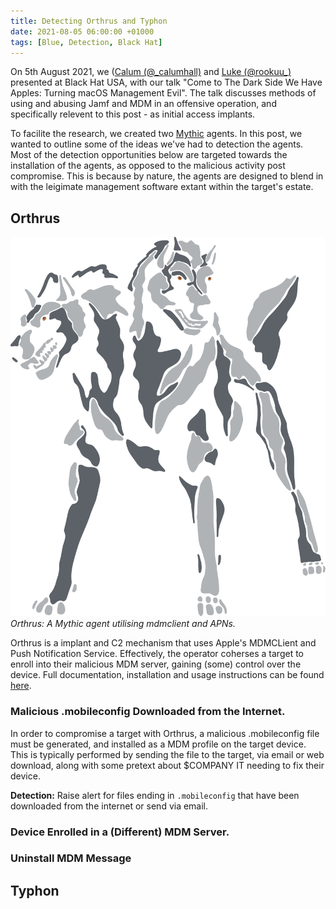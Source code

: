 ```yaml
---
title: Detecting Orthrus and Typhon
date: 2021-08-05 06:00:00 +01000
tags: [Blue, Detection, Black Hat]
---
```


On 5th August 2021, we ([Calum (@_calumhall)](https://twitter.com/_calumhall) and [Luke (@rookuu_)](https://twitter.com/rookuu_) presented at Black Hat USA, with our talk "Come to The Dark Side We Have Apples: Turning macOS Management Evil". The talk discusses methods of using and abusing Jamf and MDM in an offensive operation, and specifically relevent to this post - as initial access implants. 

To facilite the research, we created two [Mythic](https://github.com/its-a-feature/Mythic) agents. In this post, we wanted to outline some of the ideas we've had to detection the agents. Most of the detection opportunities below are targeted towards the installation of the agents, as opposed to the malicious activity post compromise. This is because by nature, the agents are designed to blend in with the leigimate management software extant within the target's estate.

## Orthrus

![orthrus logo](/assets/img/detecting-orthrus-and-typhon/orthrus.svg)
_Orthrus: A Mythic agent utilising mdmclient and APNs._

Orthrus is a implant and C2 mechanism that uses Apple's MDMCLient and Push Notification Service. Effectively, the operator coherses a target to enroll into their malicious MDM server, gaining (some) control over the device. Full documentation, installation and usage instructions can be found [here](https://github.com/MythicAgents/orthrus).

### Malicious .mobileconfig Downloaded from the Internet.

In order to compromise a target with Orthrus, a malicious .mobileconfig file must be generated, and installed as a MDM profile on the target device. This is typically performed by sending the file to the target, via email or web download, along with some pretext about $COMPANY IT needing to fix their device. 

**Detection:** Raise alert for files ending in `.mobileconfig` that have been downloaded from the internet or send via email.

### Device Enrolled in a (Different) MDM Server.

### Uninstall MDM Message

## Typhon

